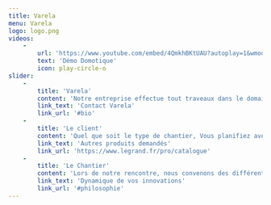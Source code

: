 ```yaml
---
title: Varela
menu: Varela
logo: logo.png
videos:
    -
        url: 'https://www.youtube.com/embed/4QmkhBKtUAU?autoplay=1&wmode=opaque&fs=1'
        text: 'Démo Domotique'
        icon: play-circle-o
slider:
    -
        title: 'Varela'
        content: 'Notre entreprise effectue tout traveaux dans le domaine que ce soit du neuf ou dans la rénovation. Nous évoluons en concidérant la demande "Environnement Durable", "Access Universel", et "Domotique".'
        link_text: 'Contact Varela'
        link_url: '#bio'
    -
        title: 'Le client'
        content: 'Quel que soit le type de chantier, Vous planifiez avec nous une première visite technique. Celle-ci permet de ne rien laisser au hasard, dès le 1er jour.'
        link_text: 'Autres produits demandés'
        link_url: 'https://www.legrand.fr/pro/catalogue'
    -
        title: 'Le Chantier'
        content: 'Lors de notre rencontre, nous convenons des différentes étapes, et du délai. Les plans validés, nous effectuons l''incorporation de toutes les canalisations électriques. Les plaquistes ayant fini leur travail, nous intervenons pour la mise en place des boitiers et l''ouverture des points lumineux. La dernière étape est l''équipement du logement en appareillages, en luminaires et tableaux de répartition.'
        link_text: 'Dynamique de vos innovations'
        link_url: '#philosophie'
---
```


